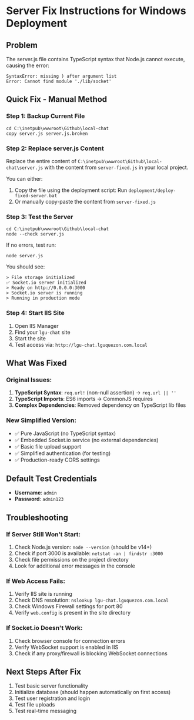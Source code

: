 # Server Fix Instructions for Windows Deployment

## Problem
The server.js file contains TypeScript syntax that Node.js cannot execute, causing the error:
```
SyntaxError: missing ) after argument list
Error: Cannot find module './lib/socket'
```

## Quick Fix - Manual Method

### Step 1: Backup Current File
```batch
cd C:\inetpub\wwwroot\Github\local-chat
copy server.js server.js.broken
```

### Step 2: Replace server.js Content
Replace the entire content of `C:\inetpub\wwwroot\Github\local-chat\server.js` with the content from `server-fixed.js` in your local project.

You can either:
1. Copy the file using the deployment script: Run `deployment/deploy-fixed-server.bat`
2. Or manually copy-paste the content from `server-fixed.js`

### Step 3: Test the Server
```batch
cd C:\inetpub\wwwroot\Github\local-chat
node --check server.js
```

If no errors, test run:
```batch
node server.js
```

You should see:
```
> File storage initialized
✅ Socket.io server initialized
> Ready on http://0.0.0.0:3000
> Socket.io server is running
> Running in production mode
```

### Step 4: Start IIS Site
1. Open IIS Manager
2. Find your `lgu-chat` site
3. Start the site
4. Test access via: `http://lgu-chat.lguquezon.com.local`

## What Was Fixed

### Original Issues:
1. **TypeScript Syntax**: `req.url!` (non-null assertion) → `req.url || ''`
2. **TypeScript Imports**: ES6 imports → CommonJS requires
3. **Complex Dependencies**: Removed dependency on TypeScript lib files

### New Simplified Version:
- ✅ Pure JavaScript (no TypeScript syntax)
- ✅ Embedded Socket.io service (no external dependencies)
- ✅ Basic file upload support
- ✅ Simplified authentication (for testing)
- ✅ Production-ready CORS settings

## Default Test Credentials
- **Username**: `admin`
- **Password**: `admin123`

## Troubleshooting

### If Server Still Won't Start:
1. Check Node.js version: `node --version` (should be v14+)
2. Check if port 3000 is available: `netstat -an | findstr :3000`
3. Check file permissions on the project directory
4. Look for additional error messages in the console

### If Web Access Fails:
1. Verify IIS site is running
2. Check DNS resolution: `nslookup lgu-chat.lguquezon.com.local`
3. Check Windows Firewall settings for port 80
4. Verify `web.config` is present in the site directory

### If Socket.io Doesn't Work:
1. Check browser console for connection errors
2. Verify WebSocket support is enabled in IIS
3. Check if any proxy/firewall is blocking WebSocket connections

## Next Steps After Fix
1. Test basic server functionality
2. Initialize database (should happen automatically on first access)
3. Test user registration and login
4. Test file uploads
5. Test real-time messaging 